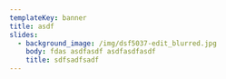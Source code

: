 ```yaml
---
templateKey: banner
title: asdf
slides:
  - background_image: /img/dsf5037-edit_blurred.jpg
    body: fdas asdfasdf asdfasdfasdf
    title: sdfsadfsadf
---
```

